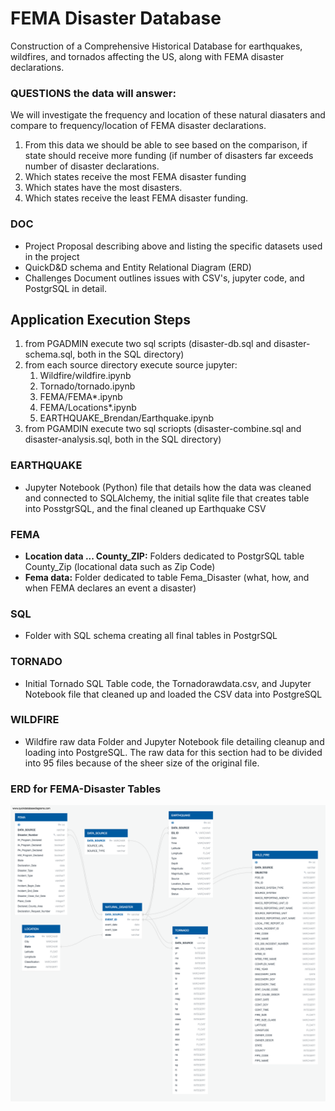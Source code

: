 # FEMA Disaster Database
Construction of a Comprehensive Historical Database for earthquakes, wildfires, and tornados affecting the US, along with FEMA disaster declarations.

### QUESTIONS the data will answer:
We will investigate the frequency and location of these natural diasaters and compare to frequency/location of FEMA disaster declarations.  
1. From this data we should be able to see based on the comparison, if state should receive more funding (if number of disasters far exceeds number of disaster declarations.
2. Which states receive the most FEMA disaster funding
3. Which states have the most disasters.
4. Which states receive the least FEMA disaster funding.

### DOC
- Project Proposal describing above and listing the specific datasets used in the project
- QuickD&D schema and Entity Relational Diagram (ERD)
- Challenges Document outlines issues with CSV's, jupyter code, and PostgrSQL in detail.

## Application Execution Steps
1. from PGADMIN execute two sql scripts (disaster-db.sql and disaster-schema.sql, both in the SQL directory)
2. from each source directory execute source jupyter:
     1. Wildfire/wildfire.ipynb
     2. Tornado/tornado.ipynb
     3. FEMA/FEMA*.ipynb
     4. FEMA/Locations*.ipynb
     5. EARTHQUAKE_Brendan/Earthquake.ipynb
3. from PGAMDIN execute two sql scriopts (disaster-combine.sql and disaster-analysis.sql, both in the SQL directory)

### EARTHQUAKE
- Jupyter Notebook (Python) file that details how the data was cleaned and connected to SQLAlchemy, the initial sqlite file that creates table into PosstgrSQL, and the final cleaned up Earthquake CSV

### FEMA
- **Location data ... County_ZIP:** Folders dedicated to PostgrSQL table County_Zip (locational data such as Zip Code)
- **Fema data:** Folder dedicated to table Fema_Disaster (what, how, and when FEMA declares an event a disaster)

### SQL
- Folder with SQL schema creating all final tables in PostgrSQL

### TORNADO
- Initial Tornado SQL Table code, the Tornadorawdata.csv, and Jupyter Notebook file that cleaned up and loaded the CSV data into PostgreSQL

### WILDFIRE
- Wildfire raw data Folder and Jupyter Notebook file detailing cleanup and loading into PostgreSQL.  The raw data for this section had to be divided into 95 files because of the sheer size of the original file.

### ERD for FEMA-Disaster Tables
![](https://github.com/msfa12th/fema-disasters/blob/master/DOC/disaster-schema.png)


